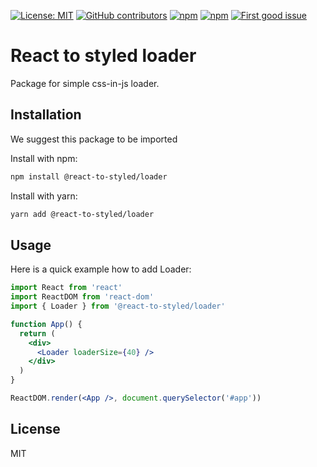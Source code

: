 [![License: MIT](https://img.shields.io/badge/License-MIT-yellow.svg)](https://opensource.org/licenses/MIT)
[![GitHub contributors](https://img.shields.io/github/contributors/react-to/react-to-styled)](https://github.com/react-to/react-to-styled/graphs/contributors)
[![npm](https://img.shields.io/npm/v/@react-to-styled/loader)](https://www.npmjs.com/package/@react-to-styled/loader)
[![npm](https://img.shields.io/npm/dm/@react-to-styled/loader)](https://www.npmjs.com/package/@react-to-styled/loader)
[![First good issue](https://img.shields.io/github/labels/react-to/react-to-styled/good%20first%20issue?label=Contribute)](https://github.com/react-to/react-to-styled/labels/good%20first%20issue)

# React to styled loader

Package for simple css-in-js loader.

## Installation

We suggest this package to be imported

Install with npm:

```sh
npm install @react-to-styled/loader
```

Install with yarn:

```sh
yarn add @react-to-styled/loader
```

## Usage

Here is a quick example how to add Loader:

```jsx
import React from 'react'
import ReactDOM from 'react-dom'
import { Loader } from '@react-to-styled/loader'

function App() {
  return (
    <div>
      <Loader loaderSize={40} />
    </div>
  )
}

ReactDOM.render(<App />, document.querySelector('#app'))
```

## License

MIT
